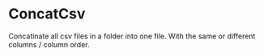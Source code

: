 # ConcatCsv
Concatinate all csv files in a folder into one file. With the same or different columns / column order.
